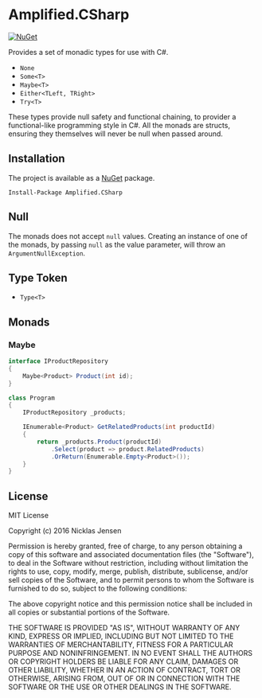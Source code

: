 # Amplified.CSharp

[![NuGet](https://img.shields.io/nuget/v/Amplified.CSharp.svg)]()

Provides a set of monadic types for use with C#.

 - `None`
 - `Some<T>`
 - `Maybe<T>`
 - `Either<TLeft, TRight>`
 - `Try<T>`

These types provide null safety and functional chaining, to provider a functional-like programming 
style in C#. All the monads are structs, ensuring they themselves will never be null when passed around.

## Installation

The project is available as a [NuGet](https://www.nuget.org/packages/Amplified.CSharp) package.

```
Install-Package Amplified.CSharp
```

## Null

The monads does not accept `null` values. Creating an instance of one of the monads, by passing 
`null` as the value parameter, will throw an `ArgumentNullException`.

## Type Token

 - `Type<T>`
 
## Monads

### Maybe

```C#
interface IProductRepository
{
    Maybe<Product> Product(int id);
}

class Program 
{
    IProductRepository _products;

    IEnumerable<Product> GetRelatedProducts(int productId)
    {
        return _products.Product(productId)
            .Select(product => product.RelatedProducts)
            .OrReturn(Enumerable.Empty<Product>());
    }
}
```

## License

MIT License

Copyright (c) 2016 Nicklas Jensen

Permission is hereby granted, free of charge, to any person obtaining a copy
of this software and associated documentation files (the "Software"), to deal
in the Software without restriction, including without limitation the rights
to use, copy, modify, merge, publish, distribute, sublicense, and/or sell
copies of the Software, and to permit persons to whom the Software is
furnished to do so, subject to the following conditions:

The above copyright notice and this permission notice shall be included in all
copies or substantial portions of the Software.

THE SOFTWARE IS PROVIDED "AS IS", WITHOUT WARRANTY OF ANY KIND, EXPRESS OR
IMPLIED, INCLUDING BUT NOT LIMITED TO THE WARRANTIES OF MERCHANTABILITY,
FITNESS FOR A PARTICULAR PURPOSE AND NONINFRINGEMENT. IN NO EVENT SHALL THE
AUTHORS OR COPYRIGHT HOLDERS BE LIABLE FOR ANY CLAIM, DAMAGES OR OTHER
LIABILITY, WHETHER IN AN ACTION OF CONTRACT, TORT OR OTHERWISE, ARISING FROM,
OUT OF OR IN CONNECTION WITH THE SOFTWARE OR THE USE OR OTHER DEALINGS IN THE
SOFTWARE.
